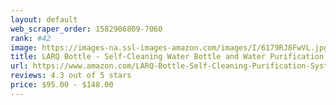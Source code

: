 ```yaml
---
layout: default 
﻿web_scraper_order: 1582906809-7060
rank: #42
image: https://images-na.ssl-images-amazon.com/images/I/6179RJ8FwVL.jpg
title: LARQ Bottle - Self-Cleaning Water Bottle and Water Purification System
url: https://www.amazon.com/LARQ-Bottle-Self-Cleaning-Purification-System/dp/B00CWXPEPE/ref=zg_mw_sporting-goods_42?_encoding=UTF8&psc=1&refRID=2VTEBFM0FKHWWGSXP9AH
reviews: 4.3 out of 5 stars
price: $95.00 - $148.00
---
```

